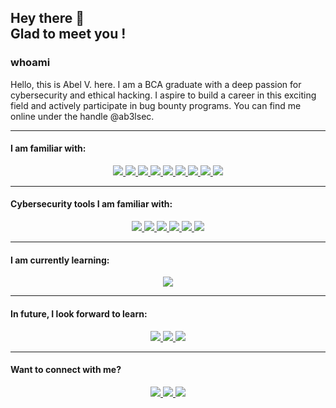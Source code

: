 <h2> Hey there 👋 <br>
Glad to meet you ! </h2>


### whoami
Hello, this is Abel V. here. I am a BCA graduate with a deep passion for cybersecurity and ethical hacking. I aspire to build a career in this exciting field and actively participate in bug bounty programs. You can find me online under the handle @ab3lsec.

<hr>

#### I am familiar with:
<div align='center'>
  <a href='https://git-scm.com' target='_blank' rel='noopener' rel='noreferrer'>
    <img src='https://img.shields.io/static/v1?label=&message=Git&style=for-the-badge&logo=git&logoColor=white&color=F05032' />
  </a>
  <a href='https://isocpp.org/' target='_blank' rel='noopener' rel='noreferrer'>
    <img src='https://img.shields.io/static/v1?label=&message=C%2B%2B&style=for-the-badge&logo=c%2B%2B&color=00599C' />
  </a>
  <a href='https://www.python.org/' target='_blank' rel='noopener' rel='noreferrer'>
    <img src='https://img.shields.io/static/v1?label=&message=Python&style=for-the-badge&logo=python&logoColor=white&color=3776AB' />
  </a>
  <a href='https://www.gnu.org/software/bash/' target='_blank' rel='noopener' rel='noreferrer'>
    <img src='https://img.shields.io/static/v1?label=&message=Bash&style=for-the-badge&logo=gnu-bash&logoColor=white&color=4EAA25' />
  </a>
  <a href='https://www.mysql.com/' target='_blank' rel='noopener' rel='noreferrer'>
    <img src='https://img.shields.io/static/v1?label=&message=MySQL&style=for-the-badge&logo=mysql&logoColor=white&color=4479A1' />
  </a>
  <a href='https://developer.mozilla.org/en-US/docs/Web/HTML' target='_blank' rel='noopener' rel='noreferrer'>
    <img src='https://img.shields.io/static/v1?label=&message=HTML&style=for-the-badge&logo=html5&logoColor=white&color=E34F26' />
  </a>
  <a href='https://developer.mozilla.org/en-US/docs/Web/CSS' target='_blank' rel='noopener' rel='noreferrer'>
    <img src='https://img.shields.io/static/v1?label=&message=CSS&style=for-the-badge&logo=css3&logoColor=white&color=1572B6' />
  </a>
  <a href='https://developer.mozilla.org/en-US/docs/Web/JavaScript' target='_blank' rel='noopener' rel='noreferrer'>
    <img src='https://img.shields.io/static/v1?label=&message=JavaScript&style=for-the-badge&logo=javascript&logoColor=black&color=F7DF1E' />
  </a>
  <a href='https://www.php.net/' target='_blank' rel='noopener' rel='noreferrer'>
    <img src='https://img.shields.io/static/v1?label=&message=PHP&style=for-the-badge&logo=php&logoColor=white&color=777BB4' />
  </a>
</div>

<hr>

#### Cybersecurity tools I am familiar with:
<div align='center'>
  <a href='https://www.metasploit.com/' target='_blank' rel='noopener' rel='noreferrer'>
    <img src='https://img.shields.io/static/v1?label=&message=Metasploit&style=for-the-badge&logo=metasploit&logoColor=white&color=1F3E6D' />
  </a>
  <a href='https://portswigger.net/burp' target='_blank' rel='noopener' rel='noreferrer'>
    <img src='https://img.shields.io/static/v1?label=&message=BurpSuite&style=for-the-badge&logo=burpsuite&logoColor=white&color=FF5733' />
  </a>
  <a href='https://hashcat.net/hashcat/' target='_blank' rel='noopener' rel='noreferrer'>
    <img src='https://img.shields.io/static/v1?label=&message=Hashcat&style=for-the-badge&logo=hashcat&logoColor=white&color=181717' />
  </a>
  <a href='https://www.wireshark.org/' target='_blank' rel='noopener' rel='noreferrer'>
    <img src='https://img.shields.io/static/v1?label=&message=Wireshark&style=for-the-badge&logo=wireshark&logoColor=white&color=1679A7' />
  </a>
  <a href='https://www.splunk.com/' target='_blank' rel='noopener' rel='noreferrer'>
    <img src='https://img.shields.io/static/v1?label=&message=Splunk&style=for-the-badge&logo=splunk&logoColor=white&color=000000' />
  </a>
  <a href='https://www.tenable.com/products/nessus' target='_blank' rel='noopener' rel='noreferrer'>
    <img src='https://img.shields.io/static/v1?label=&message=Nessus&style=for-the-badge&logo=nessus&logoColor=white&color=00A1E0' />
  </a>
</div>

<hr>

#### I am currently learning:
<div align='center'>
  <a href='https://www.amazon.in/Black-Hat-Python-2nd-Programming/dp/1718501129' target='_blank' rel='noopener' rel='noreferrer'>
    <img src='https://img.shields.io/static/v1?label=&message=Black%20hat%20Python&style=for-the-badge&logo=python&logoColor=white&color=F05032' />
  </a>
</div>

<hr>

#### In future, I look forward to learn:
<div align='center'>
  <a href='https://osintframework.com/' target='_blank' rel='noopener' rel='noreferrer'>
    <img src='https://img.shields.io/static/v1?label=&message=OSINT&style=for-the-badge&logo=osint&logoColor=white&color=E4405F' />
  </a>
  <a href='https://nodejs.org/' target='_blank' rel='noopener' rel='noreferrer'>
    <img src='https://img.shields.io/static/v1?label=&message=Node.js&style=for-the-badge&logo=node.js&logoColor=white&color=339933' />
  </a>
  <a href='https://golang.org/' target='_blank' rel='noopener' rel='noreferrer'>
    <img src='https://img.shields.io/static/v1?label=&message=Go&style=for-the-badge&logo=go&logoColor=black&color=00ADD8' />
  </a>
</div>

<hr>

#### Want to connect with me? 
<div align='center'>
    <a href='https://www.linkedin.com/in/ab3lsec' target='_blank' rel='noopener' rel='noreferrer'>
    <img src='https://img.shields.io/static/v1?label=LinkedIn&message=Nithin&color=blue&style=for-the-badge&logo=linkedin' />
  </a>
  <a href='https://twitter.com/thebinarybot' target='_blank' rel='noopener' rel='noreferrer'>
    <img src='https://img.shields.io/static/v1?label=Twitter&message=thebinarybot&color=blue&style=for-the-badge&logo=twitter' />
  </a>
  <a href='https://discordapp.com/thebinarybot#3541' target='_blank' rel='noopener' rel='noreferrer'>
    <img src='https://img.shields.io/static/v1?label=Discord&message=thebinarybot&color=blue&style=for-the-badge&logo=discord' />
  </a>
</div>
